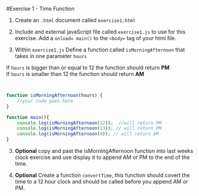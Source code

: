 #Exercise 1 - Time Function
1) Create an `.html` document called `exercise1.html`

2) Include and external javaScript file called `exercise1.js` to use for this exercise. Add a `onload= main()` to the `<body>` tag of your html file. 


2) Within `exercise1.js` Define a function called `isMorningAfternoon` that takes in one parameter `hours` 

If `hours` is bigger than or equal to 12  the function should return **PM**    
If `hours` is smaller than 12 the function should return **AM**


```javascript


function isMorningAfternoon(hours) {
	//your code goes here
}

function main(){
	console.log(isMorningAfternoon(12));  //will return PM
	console.log(isMorningAfternoon(13)); // will return PM
	console.log(isMorningAfternoon(9)); // will return AM 
}
```

3) **Optional** copy and past the isMorningAfternoon function into last weeks clock exercise and use display it to append AM or PM to the end of the time. 


4) **Optional** Create a function `convertTime`, this function should covert the time to a 12 hour clock and should be called before you append AM or PM.